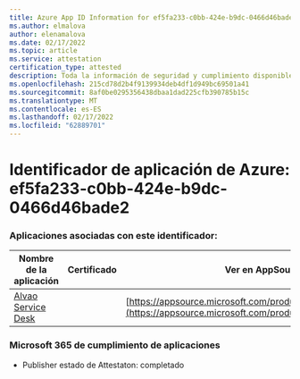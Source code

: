 ```yaml
---
title: Azure App ID Information for ef5fa233-c0bb-424e-b9dc-0466d46bade2
ms.author: elmalova
author: elenamalova
ms.date: 02/17/2022
ms.topic: article
ms.service: attestation
certification_type: attested
description: Toda la información de seguridad y cumplimiento disponible para ef5fa233-c0bb-424e-b9dc-0466d46bade2.
ms.openlocfilehash: 215cd78d2b4f9139934deb4df1d949bc69501a41
ms.sourcegitcommit: 8af0be0295356438dbaa1dad225cfb390785b15c
ms.translationtype: MT
ms.contentlocale: es-ES
ms.lasthandoff: 02/17/2022
ms.locfileid: "62889701"
---
```

# <a name="azure-app-id-ef5fa233-c0bb-424e-b9dc-0466d46bade2"></a>Identificador de aplicación de Azure: ef5fa233-c0bb-424e-b9dc-0466d46bade2


### <a name="apps-associated-with-this-id"></a>Aplicaciones asociadas con este identificador:
| **Nombre de la aplicación** | **Certificado** | **Ver en AppSource** |
|--------------|---------------|-----------------------|
| [Alvao Service Desk](https://docs.microsoft.com/microsoft-365-app-certification/forward/WA200002488) |  | [https://appsource.microsoft.com/product/office/WA200002488](https://appsource.microsoft.com/product/office/WA200002488) |

### <a name="microsoft-365-app-compliance-status"></a>Microsoft 365 de cumplimiento de aplicaciones
- Publisher estado de Attestaton: completado
